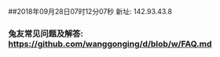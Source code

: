 ##2018年09月28日07时12分07秒 新址: 142.93.43.8
### 兔友常见问题及解答: https://github.com/wanggonging/d/blob/w/FAQ.md
